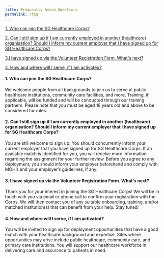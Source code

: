 ```yaml
---
title: Frequently Asked Questions
permalink: /faq
---
```

[1. Who can join the SG Healthcare Corps?](####1.-who-can-join-the-sg-healthcare-corps?)

[2. Can I still sign up if I am currently employed in another (healthcare) organisation? Should I inform my current employer that I have signed up for SG Healthcare Corps?](####2.-can-i-still-sign-up-if-i-am-currently-employed-in-another-(healthcare)-organisation?-should-i-inform-my-current-employer-that-i-have-signed-up-for-sg-healthcare-corps?)

[3.I have signed up via the Volunteer Registration Form. What's next?](####3.-i-have-signed-up-via-the-volunteer-registration-form.-what's-next?)

[4. How and where will I serve, if I am activated?](####4.-how-and-where-will-i-serve,-if-I-am-activated?)

#### 1. Who can join the SG Healthcare Corps?
We welcome people from all backgrounds to join us to serve at public healthcare institutions, community care facilities, and more. Training, if applicable, will be funded and will be conducted through our training partners. Please note that you must be aged 18 years old and above to be considered for roles.

#### 2. Can I still sign up if I am currently employed in another (healthcare) organisation? Should I inform my current employer that I have signed up for SG Healthcare Corps? 
You are still welcome to sign up. You should concurrently inform your current employer that you have signed up for SG Healthcare Corps. If an available match is identified for you, you will receive more information regarding the assignment for your further review. Before you agree to any deployment, you should inform your employer beforehand and comply with MOH’s and your employer’s guidelines, if any.

#### 3. I have signed up via the Volunteer Registration Form. What's next?
Thank you for your interest in joining the SG Healthcare Corps! We will be in touch with you via email or phone call to confirm your registration with the Corps. We will then contact you of any suitable onboarding, training, and/or matched institution(s) that can benefit from your help. Stay tuned!

#### 4. How and where will I serve, if I am activated?
You will be invited to sign up for deployment opportunities that have a good match with your healthcare background and expertise. Sites where opportunities may arise include public healthcare, community care, and primary care institutions. You will support our healthcare workforce in delivering care and assurance to patients in need.
